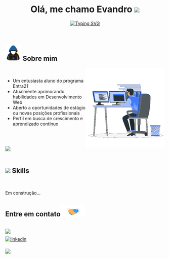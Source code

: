 <h1 align="center"><b>Olá, me chamo Evandro </b><img src="https://media.giphy.com/media/hvRJCLFzcasrR4ia7z/giphy.gif" width="35"></h1>
<!--  -->
<p align="center">
 <a href="https://git.io/typing-svg"><img src="https://readme-typing-svg.demolab.com?font=poppins&pause=1000&color=F7F7F7&center=true&width=435&lines=Sou+aluno+do+Entra21+-+React" alt="Typing SVG" /></a>
</p>


<br>



	
## <picture><img src = "https://github.com/0xAbdulKhalid/0xAbdulKhalid/raw/main/assets/mdImages/about_me.gif" width = 50px></picture> **Sobre mim**

<picture> <img align="right" src="https://github.com/0xAbdulKhalid/0xAbdulKhalid/raw/main/assets/mdImages/Right_Side.gif" width = 250px></picture>

<br>

- Um entusiasta aluno do programa Entra21 
- Atualmente aprimorando habilidades em Desenvolvimento Web
- Aberto a oportunidades de estágio ou novas posições profissionais
- Perfil em busca de crescimento e aprendizado contínuo

<br><br>

<img src="https://user-images.githubusercontent.com/73097560/115834477-dbab4500-a447-11eb-908a-139a6edaec5c.gif"><br><br>

## <img src="https://media2.giphy.com/media/QssGEmpkyEOhBCb7e1/giphy.gif?cid=ecf05e47a0n3gi1bfqntqmob8g9aid1oyj2wr3ds3mg700bl&rid=giphy.gif" width ="25"><b> Skills</b>
<br>

<p align="center">

<p>Em construção...

<br>




## <b> Entre em contato</b><img src="https://github.com/0xAbdulKhalid/0xAbdulKhalid/raw/main/assets/mdImages/handshake.gif" width ="80">
<br>
<div align='left'>


<a href="mailto:evandroreichert07@gmail.com" target="_blank">
<img src="https://img.shields.io/badge/evandroreichert07@gmail.com-%23EA4335.svg?style=for-the-badge&logo=gmail&logoColor=white" t=mail style="margin-bottom: 5px;" />
</a>


<br>


<a href="https://www.linkedin.com/in/evandro-reichert-900708168/" target="_blank">
<img src="https://img.shields.io/badge/linkedin:%20%20evandro%20reichert-%252300acee.svg?color=405DE6&style=for-the-badge&logo=linkedin&logoColor=white" alt=linkedin style="margin-bottom: 5px;"/>

</a>

	

</div>

<br>
<img src="https://user-images.githubusercontent.com/73097560/115834477-dbab4500-a447-11eb-908a-139a6edaec5c.gif">
<br>
<br>
<br>



</div>
